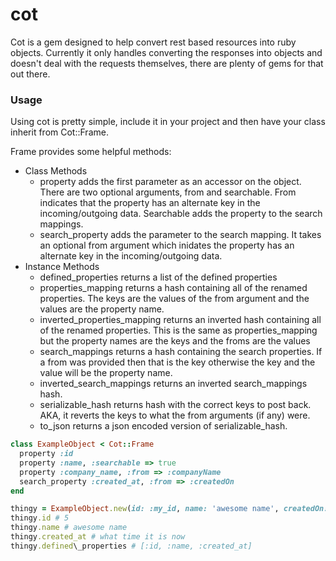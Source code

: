 cot
===

Cot is a gem designed to help convert rest based resources into ruby objects.  Currently it only handles converting the responses into objects and doesn't deal with the requests themselves, there are plenty of gems for that out there.

### Usage

Using cot is pretty simple, include it in your project and then have your class inherit from Cot::Frame.

Frame provides some helpful methods:
- Class Methods
    - property adds the first parameter as an accessor on the object.  There are two optional arguments, from and searchable.  From indicates that the property has an alternate key in the incoming/outgoing data.  Searchable adds the property to the search mappings.
    - search\_property adds the parameter to the search mapping.  It takes an optional from argument which inidates the property has an alternate key in the incoming/outgoing data.
- Instance Methods
    - defined\_properties returns a list of the defined properties
    - properties\_mapping returns a hash containing all of the renamed properties.  The keys are the values of the from argument and the values are the property name.
    - inverted\_properties\_mapping returns an inverted hash containing all of the renamed properties.  This is the same as properties\_mapping but the property names are the keys and the froms are the values
    - search\_mappings returns a hash containing the search properties.  If a from was provided then that is the key otherwise the key and the value will be the property name.
    - inverted\_search\_mappings returns an inverted search\_mappings hash.
    - serializable\_hash returns hash with the correct keys to post back.  AKA, it reverts the keys to what the from arguments (if any) were.
    - to\_json returns a json encoded version of serializable\_hash.

```ruby
class ExampleObject < Cot::Frame
  property :id
  property :name, :searchable => true
  property :company_name, :from => :companyName
  search_property :created_at, :from => :createdOn
end

thingy = ExampleObject.new(id: :my_id, name: 'awesome name', createdOn: Time.now)
thingy.id # 5
thingy.name # awesome name
thingy.created_at # what time it is now
thingy.defined\_properties # [:id, :name, :created_at]
```
